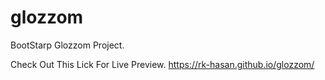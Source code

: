 # glozzom

BootStarp Glozzom Project.

Check Out This Lick For Live Preview. https://rk-hasan.github.io/glozzom/
